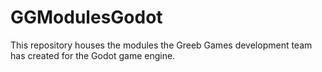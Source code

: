 # GGModulesGodot
This repository houses the modules the Greeb Games development team has created for the Godot game engine.
